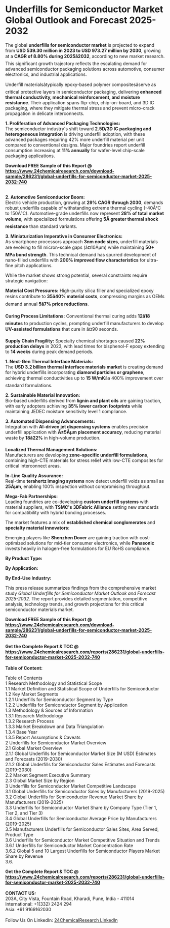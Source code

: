 <h1>Underfills for Semiconductor Market Global Outlook and Forecast 2025-2032</h1><p>The global <strong>underfills for semiconductor market</strong> is projected to expand from <strong>USD 539.30 million in 2023 to USD 973.27 million by 2030</strong>, growing at a <strong>CAGR of 8.80% during 2025â2032</strong>, according to new market research. This significant growth trajectory reflects the escalating demand for advanced semiconductor packaging solutions across automotive, consumer electronics, and industrial applications.</p><p>Underfill materialsâtypically epoxy-based polymer compositesâserve as critical protective layers in semiconductor packaging, delivering <strong>enhanced thermal conductivity, mechanical reinforcement, and moisture resistance</strong>. Their application spans flip-chip, chip-on-board, and 3D IC packaging, where they mitigate thermal stress and prevent micro-crack propagation in delicate interconnects.</p><p><strong>1. Proliferation of Advanced Packaging Technologies:</strong><br>
The semiconductor industry's shift toward <strong>2.5D/3D IC packaging and heterogeneous integration</strong> is driving underfill adoption, with these advanced packages requiring 42% more underfill material per unit compared to conventional designs. Major foundries report underfill consumption increasing at <strong>11% annually</strong> for wafer-level chip-scale packaging applications.</p><div><b>Download FREE Sample of this Report @ 
            <a href="https://www.24chemicalresearch.com/download-sample/286231/global-underfills-for-semiconductor-market-2025-2032-740">
            https://www.24chemicalresearch.com/download-sample/286231/global-underfills-for-semiconductor-market-2025-2032-740</a></b></div><br><p><strong>2. Automotive Semiconductor Boom:</strong><br>
Electric vehicle production, growing at <strong>29% CAGR through 2030</strong>, demands robust underfills capable of withstanding extreme thermal cycling (-40Â°C to 150Â°C). Automotive-grade underfills now represent <strong>28% of total market volume</strong>, with specialized formulations offering <strong>5Ã greater thermal shock resistance</strong> than standard variants.</p><p><strong>3. Miniaturization Imperative in Consumer Electronics:</strong><br>
As smartphone processors approach <strong>3nm node sizes</strong>, underfill materials are evolving to fill micron-scale gaps (â¤10Âµm) while maintaining <strong>50+ MPa bond strength</strong>. This technical demand has spurred development of nano-filled underfills with <strong>200% improved flow characteristics</strong> for ultra-fine pitch applications.</p><p>While the market shows strong potential, several constraints require strategic navigation:</p><p><strong>Material Cost Pressures:</strong> High-purity silica filler and specialized epoxy resins contribute to <strong>35â40% material costs</strong>, compressing margins as OEMs demand annual <strong>5â7% price reductions</strong>.</p><p><strong>Curing Process Limitations:</strong> Conventional thermal curing adds <strong>12â18 minutes</strong> to production cycles, prompting underfill manufacturers to develop <strong>UV-assisted formulations</strong> that cure in â¤90 seconds.</p><p><strong>Supply Chain Fragility:</strong> Specialty chemical shortages caused <strong>22% production delays</strong> in 2023, with lead times for bisphenol-F epoxy extending to <strong>14 weeks</strong> during peak demand periods.</p><p><strong>1. Next-Gen Thermal Interface Materials:</strong><br>
The <strong>USD 3.2 billion thermal interface materials market</strong> is creating demand for hybrid underfills incorporating <strong>diamond particles or graphene</strong>, achieving thermal conductivities up to <strong>15 W/mK</strong>âa 400% improvement over standard formulations.</p><p><strong>2. Sustainable Material Innovation:</strong><br>
Bio-based underfills derived from <strong>lignin and plant oils</strong> are gaining traction, with early adopters achieving <strong>35% lower carbon footprints</strong> while maintaining JEDEC moisture sensitivity level 1 compliance.</p><p><strong>3. Automated Dispensing Advancements:</strong><br>
Integration with <strong>AI-driven jet dispensing systems</strong> enables precision underfill application with <strong>Â±5Âµm placement accuracy</strong>, reducing material waste by <strong>18â22%</strong> in high-volume production.</p><p><strong>Localized Thermal Management Solutions:</strong><br>
    Manufacturers are developing <strong>zone-specific underfill formulations</strong>, combining high-CTE materials for stress relief with low-CTE composites for critical interconnect areas.</p><p><strong>In-Line Quality Assurance:</strong><br>
    Real-time <strong>terahertz imaging systems</strong> now detect underfill voids as small as <strong>25Âµm</strong>, enabling 100% inspection without compromising throughput.</p><p><strong>Mega-Fab Partnerships:</strong><br>
    Leading foundries are co-developing <strong>custom underfill systems</strong> with material suppliers, with <strong>TSMC's 3DFabric Alliance</strong> setting new standards for compatibility with hybrid bonding processes.</p><p>The market features a mix of <strong>established chemical conglomerates</strong> and <strong>specialty material innovators</strong>:</p><p>Emerging players like <strong>Shenzhen Dover</strong> are gaining traction with cost-optimized solutions for mid-tier consumer electronics, while <strong>Panasonic</strong> invests heavily in halogen-free formulations for EU RoHS compliance.</p><p><strong>By Product Type:</strong></p><p><strong>By Application:</strong></p><p><strong>By End-Use Industry:</strong></p><p>This press release summarizes findings from the comprehensive market study <em>Global Underfills for Semiconductor Market Outlook and Forecast 2025-2032</em>. The report provides detailed segmentation, competitive analysis, technology trends, and growth projections for this critical semiconductor materials market.</p><div><b>Download FREE Sample of this Report @ 
            <a href="https://www.24chemicalresearch.com/download-sample/286231/global-underfills-for-semiconductor-market-2025-2032-740">
            https://www.24chemicalresearch.com/download-sample/286231/global-underfills-for-semiconductor-market-2025-2032-740</a></b></div><br><div><b>Get the Complete Report & TOC @ 
            <a href="https://www.24chemicalresearch.com/reports/286231/global-underfills-for-semiconductor-market-2025-2032-740">
            https://www.24chemicalresearch.com/reports/286231/global-underfills-for-semiconductor-market-2025-2032-740</a></b></div><br>
            <b>Table of Content:</b><p>Table of Contents<br />
1 Research Methodology and Statistical Scope<br />
1.1 Market Definition and Statistical Scope of Underfills for Semiconductor<br />
1.2 Key Market Segments<br />
1.2.1 Underfills for Semiconductor Segment by Type<br />
1.2.2 Underfills for Semiconductor Segment by Application<br />
1.3 Methodology & Sources of Information<br />
1.3.1 Research Methodology<br />
1.3.2 Research Process<br />
1.3.3 Market Breakdown and Data Triangulation<br />
1.3.4 Base Year<br />
1.3.5 Report Assumptions & Caveats<br />
2 Underfills for Semiconductor Market Overview<br />
2.1 Global Market Overview<br />
2.1.1 Global Underfills for Semiconductor Market Size (M USD) Estimates and Forecasts (2019-2030)<br />
2.1.2 Global Underfills for Semiconductor Sales Estimates and Forecasts (2019-2030)<br />
2.2 Market Segment Executive Summary<br />
2.3 Global Market Size by Region<br />
3 Underfills for Semiconductor Market Competitive Landscape<br />
3.1 Global Underfills for Semiconductor Sales by Manufacturers (2019-2025)<br />
3.2 Global Underfills for Semiconductor Revenue Market Share by Manufacturers (2019-2025)<br />
3.3 Underfills for Semiconductor Market Share by Company Type (Tier 1, Tier 2, and Tier 3)<br />
3.4 Global Underfills for Semiconductor Average Price by Manufacturers (2019-2025)<br />
3.5 Manufacturers Underfills for Semiconductor Sales Sites, Area Served, Product Type<br />
3.6 Underfills for Semiconductor Market Competitive Situation and Trends<br />
3.6.1 Underfills for Semiconductor Market Concentration Rate<br />
3.6.2 Global 5 and 10 Largest Underfills for Semiconductor Players Market Share by Revenue<br />
3.6.</p><div><b>Get the Complete Report & TOC @ 
            <a href="https://www.24chemicalresearch.com/reports/286231/global-underfills-for-semiconductor-market-2025-2032-740">
            https://www.24chemicalresearch.com/reports/286231/global-underfills-for-semiconductor-market-2025-2032-740</a></b></div><br><b>CONTACT US:</b><br>
            203A, City Vista, Fountain Road, Kharadi, Pune, India - 411014<br>
            International: +1(332) 2424 294<br>
            Asia: +91 9169162030 <br><br>
            Follow Us On LinkedIn: <a href="https://www.linkedin.com/company/24chemicalresearch/">24ChemicalResearch LinkedIn</a>